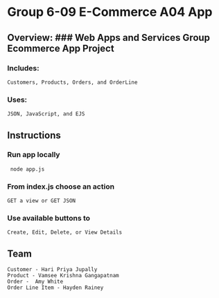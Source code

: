 # Group 6-09 E-Commerce A04 App

## Overview: ### Web Apps and Services Group Ecommerce App Project

### Includes: 
```Customers, Products, Orders, and OrderLine```

### Uses: 
```JSON, JavaScript, and EJS```

## Instructions
### Run app locally
``` node app.js```
### From index.js choose an action
```GET a view or GET JSON```
### Use available buttons to 
```Create, Edit, Delete, or View Details```

## Team
```
Customer - Hari Priya Jupally
Product - Vamsee Krishna Gangapatnam
Order -  Amy White
Order Line Item - Hayden Rainey
```
